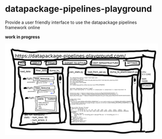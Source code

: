 # datapackage-pipelines-playground
Provide a user friendly interface to use the datapackage pipelines framework online

**work in progress**

![design doc](image.png)
